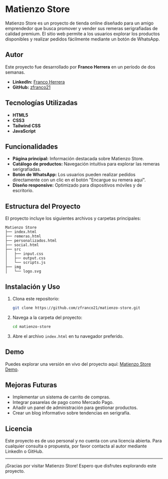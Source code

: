 # Matienzo Store

Matienzo Store es un proyecto de tienda online diseñado para un amigo emprendedor que busca promover y vender sus remeras serigrafiadas de calidad premium. El sitio web permite a los usuarios explorar los productos disponibles y realizar pedidos fácilmente mediante un botón de WhatsApp.

## Autor

Este proyecto fue desarrollado por **Franco Herrera** en un período de dos semanas.

- **LinkedIn:** [Franco Herrera](https://www.linkedin.com/in/zfrancoh/)
- **GitHub:** [zfranco21](https://github.com/zfranco21)

## Tecnologías Utilizadas

- **HTML5**
- **CSS3**
- **Tailwind CSS**
- **JavaScript**

## Funcionalidades

- **Página principal:** Información destacada sobre Matienzo Store.
- **Catálogo de productos:** Navegación intuitiva para explorar las remeras serigrafiadas.
- **Botón de WhatsApp:** Los usuarios pueden realizar pedidos directamente con un clic en el botón "Encargue su remera aquí".
- **Diseño responsive:** Optimizado para dispositivos móviles y de escritorio.

## Estructura del Proyecto

El proyecto incluye los siguientes archivos y carpetas principales:

```
Matienzo Store
├── index.html
├── remeras.html
├── personalizados.html
├── social.html
├── src
│   ├── input.css
│   ├── output.css
│   └── scripts.js
├── img
│   └── logo.svg
```

## Instalación y Uso

1. Clona este repositorio:
   ```bash
   git clone https://github.com/zfranco21/matienzo-store.git
   ```
2. Navega a la carpeta del proyecto:
   ```bash
   cd matienzo-store
   ```
3. Abre el archivo `index.html` en tu navegador preferido.

## Demo

Puedes explorar una versión en vivo del proyecto aquí: [Matienzo Store Demo](https://matienzostore.netlify.app/src/remeras).

## Mejoras Futuras

- Implementar un sistema de carrito de compras.
- Integrar pasarelas de pago como Mercado Pago.
- Añadir un panel de administración para gestionar productos.
- Crear un blog informativo sobre tendencias en serigrafía.

## Licencia

Este proyecto es de uso personal y no cuenta con una licencia abierta. Para cualquier consulta o propuesta, por favor contacta al autor mediante LinkedIn o GitHub.

---
¡Gracias por visitar Matienzo Store! Espero que disfrutes explorando este proyecto.


